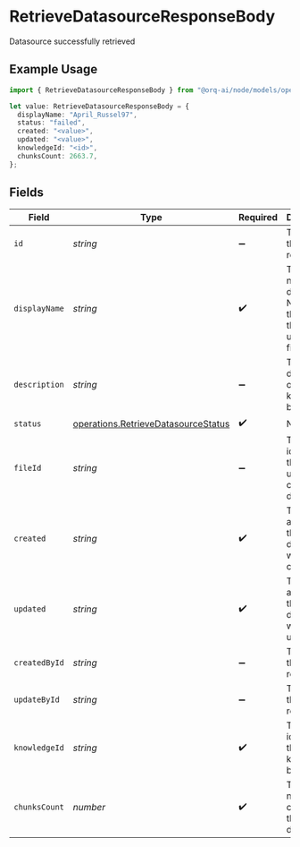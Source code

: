 # RetrieveDatasourceResponseBody

Datasource successfully retrieved

## Example Usage

```typescript
import { RetrieveDatasourceResponseBody } from "@orq-ai/node/models/operations";

let value: RetrieveDatasourceResponseBody = {
  displayName: "April_Russel97",
  status: "failed",
  created: "<value>",
  updated: "<value>",
  knowledgeId: "<id>",
  chunksCount: 2663.7,
};
```

## Fields

| Field                                                                                      | Type                                                                                       | Required                                                                                   | Description                                                                                |
| ------------------------------------------------------------------------------------------ | ------------------------------------------------------------------------------------------ | ------------------------------------------------------------------------------------------ | ------------------------------------------------------------------------------------------ |
| `id`                                                                                       | *string*                                                                                   | :heavy_minus_sign:                                                                         | The id of the resource                                                                     |
| `displayName`                                                                              | *string*                                                                                   | :heavy_check_mark:                                                                         | The display name of the datasource. Normally the name of the uploaded file                 |
| `description`                                                                              | *string*                                                                                   | :heavy_minus_sign:                                                                         | The description of the knowledge base                                                      |
| `status`                                                                                   | [operations.RetrieveDatasourceStatus](../../models/operations/retrievedatasourcestatus.md) | :heavy_check_mark:                                                                         | N/A                                                                                        |
| `fileId`                                                                                   | *string*                                                                                   | :heavy_minus_sign:                                                                         | The unique identifier of the file used to create the datasource.                           |
| `created`                                                                                  | *string*                                                                                   | :heavy_check_mark:                                                                         | The date and time the datasource was created                                               |
| `updated`                                                                                  | *string*                                                                                   | :heavy_check_mark:                                                                         | The date and time the datasource was updated                                               |
| `createdById`                                                                              | *string*                                                                                   | :heavy_minus_sign:                                                                         | The id of the resource                                                                     |
| `updateById`                                                                               | *string*                                                                                   | :heavy_minus_sign:                                                                         | The id of the resource                                                                     |
| `knowledgeId`                                                                              | *string*                                                                                   | :heavy_check_mark:                                                                         | The unique identifier of the knowledge base                                                |
| `chunksCount`                                                                              | *number*                                                                                   | :heavy_check_mark:                                                                         | The number of chunks in the datasource                                                     |